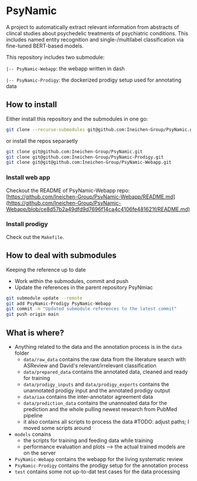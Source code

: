 # PsyNamic
A project to automatically extract relevant information from abstracts of clincal studies about psychedelic treatments of psychiatric conditions.
This includes named entity recognition and single-/multilabel classification via fine-tuned BERT-based models.

This repository includes two submodule:


`|-- PsyNamic-Webapp`: the webapp written in dash

`|-- PsyNamic-Prodigy`: the dockerized prodigy setup used for annotating data


## How to install

Either install this repository and the submodules in one go:
```bash
git clone --recurse-submodules git@github.com:Ineichen-Group/PsyNamic.git
```
or install the repos separaetly
```bash
git clone git@github.com:Ineichen-Group/PsyNamic.git
git clone git@github.com:Ineichen-Group/PsyNamic-Prodigy.git
git clone git@git@github.com:Ineichen-Group/PsyNamic-Webapp.git
```

### Install web app
Checkout the README of PsyNamic-Webapp repo: 
[https://github.com/Ineichen-Group/PsyNamic-Webapp/README.md](https://github.com/Ineichen-Group/PsyNamic-Webapp/blob/ce8d57b2a49dfd9d7696f14ca4c4106fe481621f/README.md)

### Install prodigy
Check out the `Makefile`.

## How to deal with submodules
Keeping the reference up to date
* Work within the submodules, commit and push
* Update the references in the parent repository PsyNmiac
```bash
git submodule update --remote
git add PsyNamic-Prodigy PsyNamic-Webapp
git commit -m "Updated submodule references to the latest commit"
git push origin main
```

## What is where?

* Anything related to the data and the annotation process is in the `data` folder
    * `data/raw_data` contains the raw data from the literature search with ASReview and David's relevant/irrelevant classification
    * `data/prepared_data` contains the annotated data, cleaned and ready for training
    * `data/prodigy_inputs` and `data/prodigy_exports` contains the unannotated prodigy input and the annotated prodigy output
    * `data/iaa` contains the inter-annotator agreement data
    * `data/prediction_data` contains the unannoated data for the prediction and the whole pulling newest research from PubMed pipeline
    * it also contains all scripts to process the data #TODO: adjust paths; I moved some scripts around
* `models` conains
    * the scripts for training and feeding data while training
    * performance evaluation and plots
    --> the actual trained models are on the server
* `PsyNamic-Webapp` contains the webapp for the living systematic review
* `PsyNamic-Prodigy` contains the prodigy setup for the annotation process
* `test` contains some not up-to-dat test cases for the data processing
